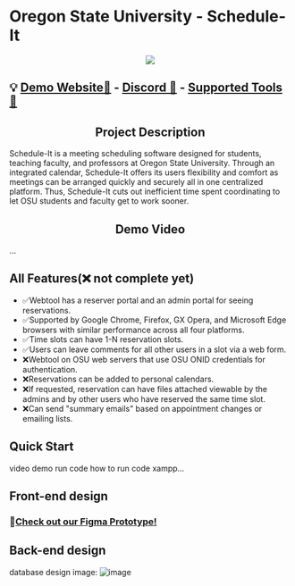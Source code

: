 # Oregon State University - Schedule-It
<p align="center"><img src="https://lh3.googleusercontent.com/pw/AJFCJaUijRE_qyiuXSb333XAHMiusOJ499Uy3d_hPMRABn-Npd9873pqRaYSPlHwYzo5V0hghlELVZdCJydb1Zr7X9bws4xxhjueiFyrYkCzMPq2JwODDRtukeOtMQM1dVzXhbNDlG-Se0pCQYIhdoY3P4z4p6JGKIR2LGGfyejhMfgtE-8o_wszC2EJjxOSiXRalGCiEdTILSiivo10H_ZLb7ZpbvPKdkSPLxahBvWJI8QGYXUHLsV33hM5QqUk-cCQrMeKkURQeadOU5uKqMCU3CwBaT-owOO2RrjnSIDZ4Y6dyIhM47zOhH2WvCgBNGv6_hI5kAu3W2ibWUqUwikd3AdkoYl8Y5_0JPRVGxWk-AlcvPPKA2ndp4gSt0lm_AFsPJ_7bA3BrQ6foNeSXbuwKcJOPcYndEkyQwdA2K_-HIhFYci3e7B_-5Wi1JSxzrRvf6nRCvL-zBkUsZW2hPgGiClu7uSE-3lU4l7ROi1z6kB0_yBmC5oCbAvnYKUhcVaPZDlmEGzKR8F9JnJTW4k385AFcHBGly5pCyc_PRUvcSadhpvoCrOWq2DUhJoAsQSM9MKNVR0EhVaMn2xpyfjpwDev6_uUIA_b8uZsuYSYrC51tpVIFN-2guddnU4VCTL7_IFJb4WOcNqmCGhE3T2BN1e1mItbzTKt6pydT5rKiO9frPTgrhR7FRUS57kkx3yJMb_o72rkeakMY2yhMmNp88GGqBIebzN0dL0x33rPOBs3JgH3aNmLM0BmJchWm97Ed_hfqxXIl5shuH5uv5OnR_3c2Vocw9XTnizFVbzmMH50VCAiSL7cw8YjvFkvsCuDYtKAIkz223LYXlCbb5UdpYU9Z1_U-yg1e15kELYtE17VLEWtlyiOsEfGnGC3yCmTo3rkToXDSrZqIobMQF7G2bAmsAtwidozIYzS2njhG08dlVul_sXDhwXjSeWDjQaAXisvF1Fa0psZ4D8rIrTmE_DGg4oRXvd335V5pFUKHgYsXEyZZCksLpMjnMhvxXtp00D4Q_xtkL2_NGb2uKQDtsg2-3wBTjJAX6LP18Nrvg=w1343-h873-s-no?authuser=0"/></p>


## 💡 [Demo Website📃](https://osu-scheduleit.000webhostapp.com/OSU_ScheduleIT/index.php) - [Discord 💬](https://discord.gg/BwgpFa3Mj5) - [Supported Tools 🧰](https://it.engineering.oregonstate.edu/supported-tools-platforms-web-development)

<h2 align="center"> Project Description </h2>
Schedule-It is a meeting scheduling software designed for students, teaching faculty, and professors at Oregon State University. Through an integrated calendar, Schedule-It offers its users flexibility and comfort as meetings can be arranged quickly and securely all in one centralized platform. Thus, Schedule-It cuts out inefficient time spent coordinating to let OSU students and faculty get to work sooner.

<h2 align="center"> Demo Video </h2>
...

## All Features(❌ not complete yet)
- ✅Webtool has a reserver portal and an admin portal for seeing reservations.
- ✅Supported by Google Chrome, Firefox, GX Opera, and Microsoft Edge browsers with similar performance across all four platforms.
- ✅Time slots can have 1-N reservation slots.
- ✅Users can leave comments for all other users in a slot via a web form.
- ❌Webtool on OSU web servers that use OSU ONID credentials for authentication.
- ❌Reservations can be added to personal calendars.
- ❌If requested, reservation can have files attached viewable by the admins and by other users who have reserved the same time slot.
- ❌Can send "summary emails" based on appointment changes or emailing lists.

## Quick Start
video demo run code
how to run code
xampp...

## Front-end design
### 🤖[Check out our Figma Prototype!](https://www.figma.com/proto/k0BjEiY1yajNZD2sNG31jT/ScheduleIt?node-id=9-39&scaling=min-zoom&page-id=0%3A1&starting-point-node-id=9%3A39)

## Back-end design
database design image:
![image](https://github.com/Jason-0118/OSU_ScheduleIT/assets/91577254/56604878-da60-4006-89e0-96dac0da7c96)

